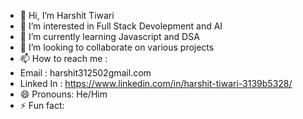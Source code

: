 - 👋 Hi, I’m Harshit Tiwari
- 👀 I’m interested in Full Stack Devolepment and AI 
- 🌱 I’m currently learning Javascript and DSA
- 💞️ I’m looking to collaborate on various projects
- 📫 How to reach me :
- Email : harshit312502gmail.com
- Linked In : https://www.linkedin.com/in/harshit-tiwari-3139b5328/
- 😄 Pronouns: He/Him
- ⚡ Fun fact: 

<!---
Harshit7623/Harshit7623 is a ✨ special ✨ repository because its `README.md` (this file) appears on your GitHub profile.
You can click the Preview link to take a look at your changes.
--->
